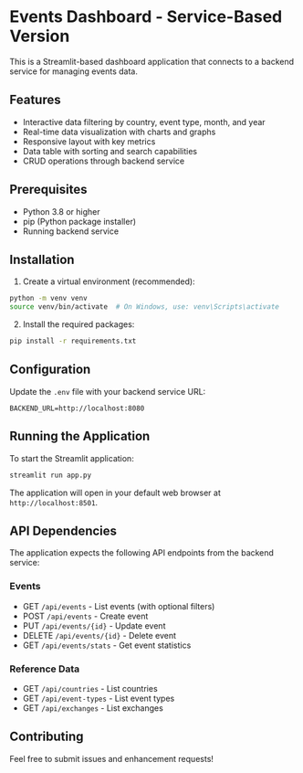 # Events Dashboard - Service-Based Version

This is a Streamlit-based dashboard application that connects to a backend service for managing events data.

## Features

- Interactive data filtering by country, event type, month, and year
- Real-time data visualization with charts and graphs
- Responsive layout with key metrics
- Data table with sorting and search capabilities
- CRUD operations through backend service

## Prerequisites

- Python 3.8 or higher
- pip (Python package installer)
- Running backend service

## Installation

1. Create a virtual environment (recommended):
```bash
python -m venv venv
source venv/bin/activate  # On Windows, use: venv\Scripts\activate
```

2. Install the required packages:
```bash
pip install -r requirements.txt
```

## Configuration

Update the `.env` file with your backend service URL:
```
BACKEND_URL=http://localhost:8080
```

## Running the Application

To start the Streamlit application:
```bash
streamlit run app.py
```

The application will open in your default web browser at `http://localhost:8501`.

## API Dependencies

The application expects the following API endpoints from the backend service:

### Events
- GET `/api/events` - List events (with optional filters)
- POST `/api/events` - Create event
- PUT `/api/events/{id}` - Update event
- DELETE `/api/events/{id}` - Delete event
- GET `/api/events/stats` - Get event statistics

### Reference Data
- GET `/api/countries` - List countries
- GET `/api/event-types` - List event types
- GET `/api/exchanges` - List exchanges

## Contributing

Feel free to submit issues and enhancement requests! 